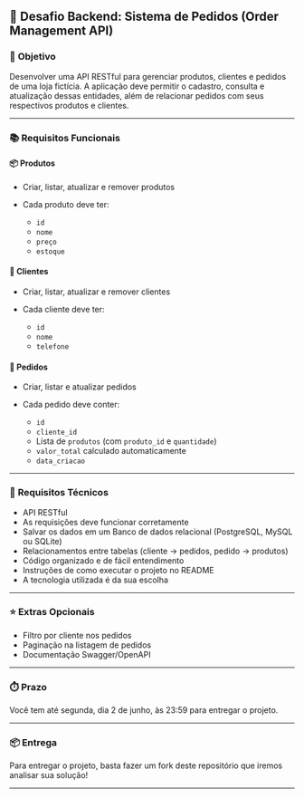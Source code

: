 ## 💼 Desafio Backend: Sistema de Pedidos (Order Management API)

### 🎯 **Objetivo**

Desenvolver uma API RESTful para gerenciar produtos, clientes e pedidos de uma loja fictícia. A aplicação deve permitir o cadastro, consulta e atualização dessas entidades, além de relacionar pedidos com seus respectivos produtos e clientes.

---

### 📚 **Requisitos Funcionais**

#### 📦 Produtos

* Criar, listar, atualizar e remover produtos
* Cada produto deve ter:

  * `id`
  * `nome`
  * `preço`
  * `estoque`

#### 👤 Clientes

* Criar, listar, atualizar e remover clientes
* Cada cliente deve ter:

  * `id`
  * `nome`
  * `telefone`

#### 🧾 Pedidos

* Criar, listar e atualizar pedidos
* Cada pedido deve conter:

  * `id`
  * `cliente_id`
  * Lista de `produtos` (com `produto_id` e `quantidade`)
  * `valor_total` calculado automaticamente
  * `data_criacao`

---

### 💾 **Requisitos Técnicos**

* API RESTful
* As requisições deve funcionar corretamente
* Salvar os dados em um Banco de dados relacional (PostgreSQL, MySQL ou SQLite)
* Relacionamentos entre tabelas (cliente → pedidos, pedido → produtos)
* Código organizado e de fácil entendimento
* Instruções de como executar o projeto no README
* A tecnologia utilizada é da sua escolha

---

### ⭐ **Extras Opcionais**

* Filtro por cliente nos pedidos
* Paginação na listagem de pedidos
* Documentação Swagger/OpenAPI

---

### ⏱️ **Prazo**

Você tem até segunda, dia 2 de junho, às 23:59 para entregar o projeto.

---

### 📦 **Entrega**

Para entregar o projeto, basta fazer um fork deste repositório que iremos analisar sua solução!

---


